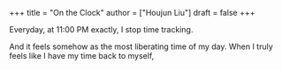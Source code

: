 +++
title = "On the Clock"
author = ["Houjun Liu"]
draft = false
+++

Everyday, at 11:00 PM exactly, I stop time tracking.

And it feels somehow as the most liberating time of my day. When I truly feels like I have my time back to myself,
